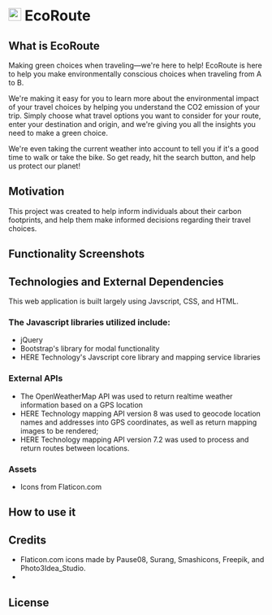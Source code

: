 # <img src="https://titanian229.github.io/EcoRoute/assets/icons/nature.png" alt="EcoRouteLogo" width="25"/> EcoRoute

## What is EcoRoute

Making green choices when traveling—we're here to help!
EcoRoute is here to help you make environmentally conscious choices when traveling from A to B.

We're making it easy for you to learn more about the environmental impact of your travel choices by helping you understand the CO2 emission of your trip. Simply choose what travel options you want to consider for your route, enter your destination and origin, and we're giving you all the insights you need to make a green choice.

We're even taking the current weather into account to tell you if it's a good time to walk or take the bike. So get ready, hit the search button, and help us protect our planet!

## Motivation
This project was created to help inform individuals about their carbon footprints, and help them make informed decisions regarding their travel choices.

## Functionality Screenshots


## Technologies and External Dependencies

This web application is built largely using Javscript, CSS, and HTML.
### The Javascript libraries utilized include:
* jQuery
* Bootstrap's library for modal functionality
* HERE Technology's Javscript core library and mapping service libraries

### External APIs
* The OpenWeatherMap API was used to return realtime weather information based on a GPS location
* HERE Technology mapping API version 8 was used to geocode location names and addresses into GPS coordinates, as well as return mapping images to be rendered; 
* HERE Technology mapping API version 7.2 was used to process and return routes between locations.

### Assets
* Icons from Flaticon.com

## How to use it

## Credits

* Flaticon.com icons made by Pause08, Surang, Smashicons, Freepik, and Photo3Idea_Studio.
* 

## License
